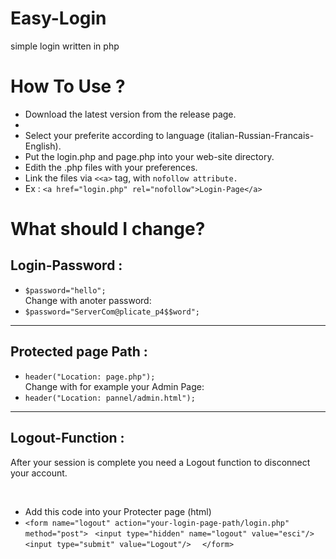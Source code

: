 # Easy-Login
simple login written in php

# How To Use ?

<ul>
  <li>Download the latest version from the release page.<li>
  <li>Select your preferite according to language (italian-Russian-Francais-English).</li>
  <li>Put the login.php and page.php into your web-site directory.</li>
  <li>Edith the .php files with your preferences.</li>
  <li>Link the files via <code><&lt;a></code> tag, with <code>nofollow attribute.</code></li>
  <li>Ex : <code>&lt;a href="login.php" rel="nofollow">Login-Page&lt;/a></code></li>
 </ul>
 
 # What should I change?

<h2>Login-Password :</h2>
<ul>
  <li><code>$password="hello";</code></li>
  Change with anoter password:
  <li><code>$password="ServerCom@plicate_p4$$word";</code></li>
</ul>

<hr>

<h2>Protected page Path :</h2>
<ul>
  <li><code>header("Location: page.php");</code></li>
  Change with for example your Admin Page:
  <li><code>header("Location: pannel/admin.html");</code></li>
 </ul>
 
 <hr>
 
 <h2>Logout-Function :</h2>
 <p>After your session is complete you need a Logout function to disconnect your account.</p>
 <br>
 <ul>
  <li>Add this code into your Protecter page (html)</li>
  <li>
    <code>&lt;form name="logout" action="your-login-page-path/login.php" method="post"> </code>
    <code>&lt;input type="hidden" name="logout" value="esci"/> </code> 
    <code>&lt;input type="submit" value="Logout"/>  </code>
    <code>&lt;/form> </code>
  </li>
  </ul>




